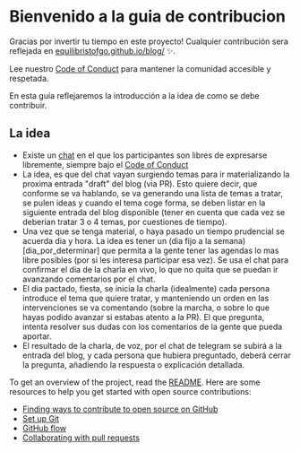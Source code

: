 # Bienvenido a la guia de contribucion

Gracias por invertir tu tiempo en este proyecto! Cualquier contribución sera reflejada en [equilibristofgo.github.io/blog/](https://equilibristofgo.github.io/blog/) :sparkles:. 

Lee nuestro [Code of Conduct](./CODE_OF_CONDUCT.md) para mantener la comunidad accesible y respetada.

En esta guía reflejaremos la introducción a la idea de como se debe contribuir.

## La idea
- Existe un [chat](link_pendiente_de_compartir) en el que los participantes son libres de expresarse libremente, siempre bajo el [Code of Conduct](./CODE_OF_CONDUCT.md)
- La idea, es que del chat vayan surgiendo temas para ir materializando la proxima entrada "draft" del blog (via PR). Esto quiere decir, que conforme se va hablando, se va generando una lista de temas a tratar, se pulen ideas y cuando el tema coge forma, se deben listar en la siguiente entrada del blog disponible (tener en cuenta que cada vez se deberian tratar 3 o 4 temas, por cuestiones de tiempo).
- Una vez que se tenga material, o haya pasado un tiempo prudencial se acuerda dia y hora. La idea es tener un (dia fijo a la semana)[dia_por_determinar] que permita a la gente tener las agendas lo mas libre posibles (por si les interesa participar esa vez). Se usa el chat para confirmar el dia de la charla en vivo, lo que no quita que se puedan ir avanzando comentarios por el chat.
- El dia pactado, fiesta, se inicia la charla (idealmente) cada persona introduce el tema que quiere tratar, y manteniendo un orden en las intervenciones se va comentando (sobre la marcha, o sobre lo que hayas podido avanzar si estabas atento a la PR). El que pregunta, intenta resolver sus dudas con los comentarios de la gente que pueda aportar.
- El resultado de la charla, de voz, por el chat de telegram se subirá a la entrada del blog, y cada persona que hubiera preguntado, deberá cerrar la pregunta, añadiendo la respuesta o explicación detallada.

To get an overview of the project, read the [README](README.md). Here are some resources to help you get started with open source contributions:

- [Finding ways to contribute to open source on GitHub](https://docs.github.com/en/get-started/exploring-projects-on-github/finding-ways-to-contribute-to-open-source-on-github)
- [Set up Git](https://docs.github.com/en/get-started/quickstart/set-up-git)
- [GitHub flow](https://docs.github.com/en/get-started/quickstart/github-flow)
- [Collaborating with pull requests](https://docs.github.com/en/github/collaborating-with-pull-requests)
